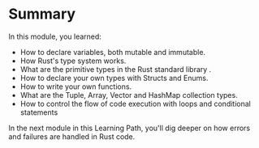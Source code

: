 # Summary

In this module, you learned:

- How to declare variables, both mutable and immutable.
- How Rust's type system works.
- What are the primitive types in the Rust standard library .
- How to declare your own types with Structs and Enums.
- How to write your own functions.
- What are the Tuple, Array, Vector and HashMap collection types.
- How to control the flow of code execution with loops and conditional statements

In the next module in this Learning Path, you'll dig deeper on how errors and failures are handled
in Rust code.
